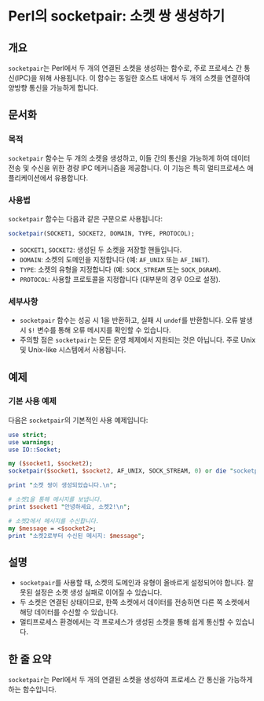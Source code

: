 <!--
Meta Description: # Perl의 socketpair: 소켓 쌍 생성하기 ## 개요 `socketpair`는 Perl에서 두 개의 연결된 소켓을 생성하는 함수로, 주로 프로세스 간 통신(IPC)을 위해 사용됩니다. 이 함수는 동일한 호스트 내에서 두 개의 소켓을 연결하여 양방향 통신을 가...
Meta Keywords: socketpair, 소켓을, socket1, socket2, 함수는
-->

# Perl의 socketpair: 소켓 쌍 생성하기

## 개요
`socketpair`는 Perl에서 두 개의 연결된 소켓을 생성하는 함수로, 주로 프로세스 간 통신(IPC)을 위해 사용됩니다. 이 함수는 동일한 호스트 내에서 두 개의 소켓을 연결하여 양방향 통신을 가능하게 합니다.

## 문서화

### 목적
`socketpair` 함수는 두 개의 소켓을 생성하고, 이들 간의 통신을 가능하게 하여 데이터 전송 및 수신을 위한 경량 IPC 메커니즘을 제공합니다. 이 기능은 특히 멀티프로세스 애플리케이션에서 유용합니다.

### 사용법
`socketpair` 함수는 다음과 같은 구문으로 사용됩니다:

```perl
socketpair(SOCKET1, SOCKET2, DOMAIN, TYPE, PROTOCOL);
```

- `SOCKET1`, `SOCKET2`: 생성된 두 소켓을 저장할 핸들입니다.
- `DOMAIN`: 소켓의 도메인을 지정합니다 (예: `AF_UNIX` 또는 `AF_INET`).
- `TYPE`: 소켓의 유형을 지정합니다 (예: `SOCK_STREAM` 또는 `SOCK_DGRAM`).
- `PROTOCOL`: 사용할 프로토콜을 지정합니다 (대부분의 경우 0으로 설정).

### 세부사항
- `socketpair` 함수는 성공 시 1을 반환하고, 실패 시 `undef`를 반환합니다. 오류 발생 시 `$!` 변수를 통해 오류 메시지를 확인할 수 있습니다.
- 주의할 점은 `socketpair`는 모든 운영 체제에서 지원되는 것은 아닙니다. 주로 Unix 및 Unix-like 시스템에서 사용됩니다.

## 예제

### 기본 사용 예제
다음은 `socketpair`의 기본적인 사용 예제입니다:

```perl
use strict;
use warnings;
use IO::Socket;

my ($socket1, $socket2);
socketpair($socket1, $socket2, AF_UNIX, SOCK_STREAM, 0) or die "socketpair: $!";

print "소켓 쌍이 생성되었습니다.\n";

# 소켓1을 통해 메시지를 보냅니다.
print $socket1 "안녕하세요, 소켓2!\n";

# 소켓2에서 메시지를 수신합니다.
my $message = <$socket2>;
print "소켓2로부터 수신된 메시지: $message";
```

## 설명
- `socketpair`를 사용할 때, 소켓의 도메인과 유형이 올바르게 설정되어야 합니다. 잘못된 설정은 소켓 생성 실패로 이어질 수 있습니다.
- 두 소켓은 연결된 상태이므로, 한쪽 소켓에서 데이터를 전송하면 다른 쪽 소켓에서 해당 데이터를 수신할 수 있습니다.
- 멀티프로세스 환경에서는 각 프로세스가 생성된 소켓을 통해 쉽게 통신할 수 있습니다.

## 한 줄 요약
`socketpair`는 Perl에서 두 개의 연결된 소켓을 생성하여 프로세스 간 통신을 가능하게 하는 함수입니다.